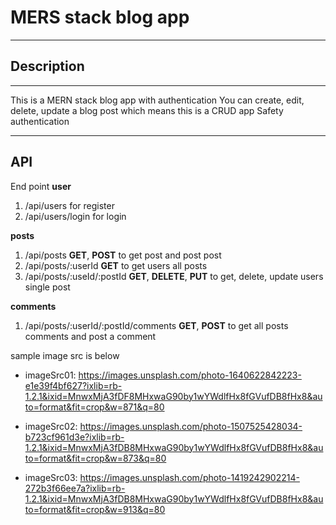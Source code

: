 # MERS stack blog app

---

## Description

---

This is a MERN stack blog app with authentication
You can create, edit, delete, update a blog post which means this is a CRUD app
Safety authentication

---

## API

End point
**user**

1. /api/users for register
2. /api/users/login for login

**posts**

1. /api/posts **GET**, **POST** to get post and post post
2. /api/posts/:userId **GET** to get users all posts
3. /api/posts/:useId/:postId **GET**, **DELETE**, **PUT** to get, delete, update users single post

**comments**

1. /api/posts/:userId/:postId/comments **GET**, **POST** to get all posts comments and post a comment

sample image src is below

- imageSrc01: https://images.unsplash.com/photo-1640622842223-e1e39f4bf627?ixlib=rb-1.2.1&ixid=MnwxMjA3fDF8MHxwaG90by1wYWdlfHx8fGVufDB8fHx8&auto=format&fit=crop&w=871&q=80

- imageSrc02: https://images.unsplash.com/photo-1507525428034-b723cf961d3e?ixlib=rb-1.2.1&ixid=MnwxMjA3fDB8MHxwaG90by1wYWdlfHx8fGVufDB8fHx8&auto=format&fit=crop&w=873&q=80

- imageSrc03: https://images.unsplash.com/photo-1419242902214-272b3f66ee7a?ixlib=rb-1.2.1&ixid=MnwxMjA3fDB8MHxwaG90by1wYWdlfHx8fGVufDB8fHx8&auto=format&fit=crop&w=913&q=80
